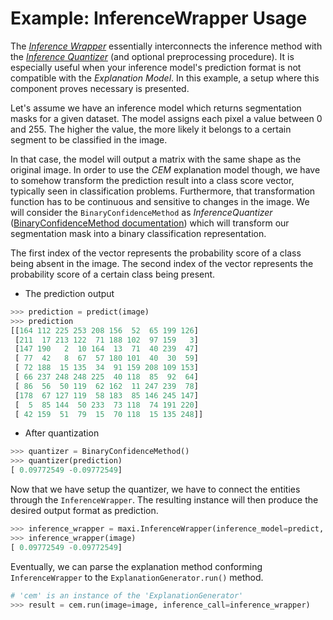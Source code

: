 # Example: InferenceWrapper Usage

The [_Inference Wrapper_](https://tuananhroman.github.io/empaia_max_pydoc/lib/inference/inference_wrapper.html) essentially interconnects the inference method with the [_Inference Quantizer_](https://tuananhroman.github.io/empaia_max_pydoc/lib/inference/quantizer/index.html) (and optional preprocessing procedure). It is especially useful when your inference model's prediction format is not compatible with the _Explanation Model_. In this example, a setup where this component proves necessary is presented.

Let's assume we have an inference model which returns segmentation masks for a given dataset. The model assigns each pixel a value between 0 and 255. The higher the value, the more likely it belongs to a certain segment to be classified in the image.

In that case, the model will output a matrix with the same shape as the original image. In order to use the _CEM_ explanation model though, we have to somehow transform the prediction result into a class score vector, typically seen in classification problems. Furthermore, that transformation function has to be continuous and sensitive to changes in the image.
We will consider the `BinaryConfidenceMethod` as _InferenceQuantizer_ ([BinaryConfidenceMethod documentation](https://tuananhroman.github.io/empaia_max_pydoc/lib/inference/quantizer/confidence_method.html)) which will transform our segmentation mask into a binary classification representation.

The first index of the vector represents the probability score of a class being absent in the image. The second index of the vector represents the probability score of a certain class being present.

- The prediction output

```python
>>> prediction = predict(image)
>>> prediction
[[164 112 225 253 208 156  52  65 199 126]
 [211  17 213 122  71 188 102  97 159   3]
 [147 190   2  10 164  13  71  40 239  47]
 [ 77  42   8  67  57 180 101  40  30  59]
 [ 72 188  15 135  34  91 159 208 109 153]
 [ 66 237 248 248 225  40 118  85  92  64]
 [ 86  56  50 119  62 162  11 247 239  78]
 [178  67 127 119  58 183  85 146 245 147]
 [  5  85 144  50 233  73 118  74 191 220]
 [ 42 159  51  79  15  70 118  15 135 248]]
```

- After quantization

```python
>>> quantizer = BinaryConfidenceMethod()
>>> quantizer(prediction)
[ 0.09772549 -0.09772549]
```

Now that we have setup the quantizer, we have to connect the entities through the `InferenceWrapper`. The resulting instance will then produce the desired output format as prediction.

```python
>>> inference_wrapper = maxi.InferenceWrapper(inference_model=predict, quantizer=quantizer)
>>> inference_wrapper(image)
[ 0.09772549 -0.09772549]
```

Eventually, we can parse the explanation method conforming `InferenceWrapper` to the `ExplanationGenerator.run()` method.

```python
# 'cem' is an instance of the 'ExplanationGenerator'
>>> result = cem.run(image=image, inference_call=inference_wrapper)
```
